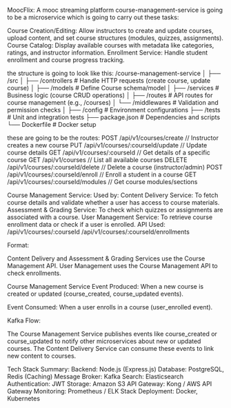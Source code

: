 MoocFlix: A mooc streaming platform
course-management-service is going to be a microservice which is going to carry out these tasks:

Course Creation/Editing: Allow instructors to create and update courses, upload content, and set course structures (modules, quizzes, assignments).
Course Catalog: Display available courses with metadata like categories, ratings, and instructor information.
Enrollment Service: Handle student enrollment and course progress tracking​.

the structure is going to look like this:
/course-management-service
│
├── /src
│   ├── /controllers         # Handle HTTP requests (create course, update course)
│   ├── /models              # Define Course schema/model
│   ├── /services            # Business logic (course CRUD operations)
│   ├── /routes              # API routes for course management (e.g., /courses)
│   └── /middlewares         # Validation and permission checks
│
├── /config                  # Environment configurations
├── /tests                   # Unit and integration tests
├── package.json             # Dependencies and scripts
└── Dockerfile               # Docker setup


these are going to be the routes:
POST   /api/v1/courses/create             // Instructor creates a new course
PUT    /api/v1/courses/:courseId/update   // Update course details
GET    /api/v1/courses/:courseId          // Get details of a specific course
GET    /api/v1/courses                    // List all available courses
DELETE /api/v1/courses/:courseId/delete   // Delete a course (instructor/admin)
POST   /api/v1/courses/:courseId/enroll   // Enroll a student in a course
GET    /api/v1/courses/:courseId/modules  // Get course modules/sections



Course Management Service:
Used by:
Content Delivery Service: To fetch course details and validate whether a user has access to course materials.
Assessment & Grading Service: To check which quizzes or assignments are associated with a course.
User Management Service: To retrieve course enrollment data or check if a user is enrolled.
API Used:
/api/v1/courses/:courseId
/api/v1/courses/:courseId/enrollments

Format:

Content Delivery and Assessment & Grading Services use the Course Management API.
User Management uses the Course Management API to check enrollments.


Course Management Service
Event Produced: When a new course is created or updated (course_created, course_updated events).

Event Consumed: When a user enrolls in a course (user_enrolled event).

Kafka Flow:

The Course Management Service publishes events like course_created or course_updated to notify other microservices about new or updated courses.
The Content Delivery Service can consume these events to link new content to courses.


Tech Stack Summary:
Backend: Node.js (Express.js)
Database: PostgreSQL, Redis (Caching)
Message Broker: Kafka
Search: Elasticsearch
Authentication: JWT 
Storage: Amazon S3
API Gateway: Kong / AWS API Gateway
Monitoring: Prometheus / ELK Stack
Deployment: Docker, Kubernetes
